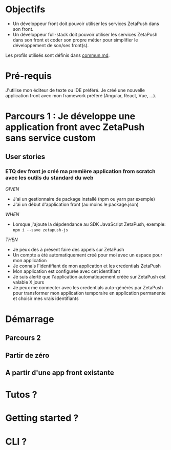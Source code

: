 # Objectifs

- Un développeur front doit pouvoir utiliser les services ZetaPush dans son front.
- Un développeur full-stack doit pouvoir utiliser les services ZetaPush dans son front et coder son propre métier pour simplifier le développement de son/ses front(s).

Les profils utilisés sont définis dans [commun.md](./commun.md).

# Pré-requis

J'utilise mon éditeur de texte ou IDE préféré.
Je créé une nouvelle application front avec mon framework préféré (Angular, React, Vue, ...).



# Parcours 1 : Je développe une application front avec ZetaPush sans service custom


## User stories

### ETQ dev front je créé ma première application from scratch avec les outils du standard du web


*GIVEN*
  - J'ai un gestionnaire de package installé (npm ou yarn par exemple)
  - J'ai un début d'application front (au moins le package.json)
  
*WHEN*
  - Lorsque j'ajoute la dépdendance au SDK JavaScript ZetaPush, exemple:
  ```npm i --save zetapush-js```

*THEN*
  - Je peux dès à présent faire des appels sur ZetaPush
  - Un compte a été automatiquement créé pour moi avec un espace pour mon application
  - Je connais l'identifiant de mon application et les credentials ZetaPush
  - Mon application est configurée avec cet identifiant
  - Je suis alerté que l'application automatiquement créée sur ZetaPush est valable X jours
  - Je peux me connecter avec les credentials auto-générés par ZetaPush pour transformer mon application temporaire en application permanente et choisir mes vrais identifiants

















# Démarrage 


## Parcours 2

## Partir de zéro


## A partir d'une app front existante


# Tutos ?

# Getting started ?

# CLI ?